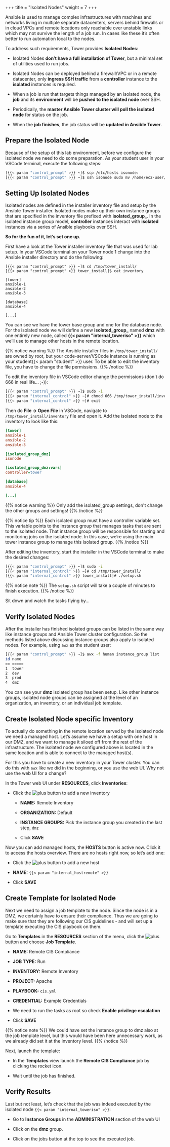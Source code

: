 +++
title = "Isolated Nodes"
weight = 7
+++

Ansible is used to manage complex infrastructures with machines and networks living in multiple separate datacenters, servers behind firewalls or in cloud VPCs and remote locations only reachable over unstable links which may not survive the length of a job run. In cases like these it’s often better to run automation local to the nodes.

To address such requirements, Tower provides **Isolated Nodes**:

- Isolated Nodes **don’t have a full installation of Tower**, but a minimal set of utilities used to run jobs.

- Isolated Nodes can be deployed behind a firewall/VPC or in a remote datacenter, only **ingress SSH traffic** from a **controller** instance to the **isolated** instances is required.

- When a job is run that targets things managed by an isolated node, the **job** and its **environment** will be **pushed to the isolated node** over SSH.

- Periodically, the **master Ansible Tower cluster will poll the isolated node** for status on the job.

- When the **job finishes**, the job status will be **updated in Ansible Tower**.

## Prepare the Isolated Node

Because of the setup of this lab environment, before we configure the isolated node we need to do some preparation. As your student user in your VSCode terminal, execute the following steps:

```bash
[{{< param "control_prompt" >}} ~]$ scp /etc/hosts isonode:
[{{< param "control_prompt" >}} ~]$ ssh isonode sudo mv /home/ec2-user/hosts /etc/
```

## Setting Up Isolated Nodes

Isolated nodes are defined in the installer inventory file and setup by the Ansible Tower installer. Isolated nodes make up their own instance groups that are specified in the inventory file prefixed with **isolated\_group\_**. In the isolated instance group model, **controller** instances interact with **isolated** instances via a series of Ansible playbooks over SSH.

**So for the fun of it, let’s set one up.**

First have a look at the Tower installer inventory file that was used for lab setup. In your VSCode terminal on your Tower node 1 change into the Ansible installer directory and do the following:

    [{{< param "control_prompt" >}} ~]$ cd /tmp/tower_install/
    [{{< param "control_prompt" >}} tower_install]$ cat inventory

    [tower]
    ansible-1
    ansible-2
    ansible-3

    [database]
    ansible-4

    [...]

You can see we have the tower base group and one for the database node. For the isolated node we will define a new **isolated\_group\_** named **dmz** with one entirely new node, called **{{< param "internal_toweriso" >}}** which we’ll use to manage other hosts in the remote location.

{{% notice warning %}}
The Ansible installer files in `/tmp/tower_install/` are owned by root, but your code-server/VSCode instance is running as your student{{< param "student" >}} user. To be able to edit the inventory file, you have to change the file permissions.
{{% /notice %}}

To edit the inventory file in VSCode editor change the permissions (don't do 666 in real life... ;-)):

```bash
[{{< param "control_prompt" >}} ~]$ sudo -i
[{{< param "internal_control" >}} ~]# chmod 666 /tmp/tower_install/inventory
[{{< param "internal_control" >}} ~]# exit
```

Then do **File -> Open File** in VSCode, navigate to `/tmp/tower_install/inventory` file and open it. Add the isolated node to the inventory to look like this:

```ini
[tower]
ansible-1
ansible-2
ansible-3

[isolated_group_dmz]
isonode

[isolated_group_dmz:vars]
controller=tower

[database]
ansible-4

[...]
```

{{% notice warning %}}
Only add the isolated_group settings, don't change the other groups and settings!
{{% /notice %}}

{{% notice tip %}}
Each isolated group must have a controller variable set. This variable points to the instance group that manages tasks that are sent to the isolated node. That instance group will be responsible for starting and monitoring jobs on the isolated node. In this case, we’re using the main tower instance group to manage this isolated group.
{{% /notice %}}

After editing the inventory, start the installer in the VSCode terminal to make the desired changes:

```bash
[{{< param "control_prompt" >}} ~]$ sudo -i
[{{< param "internal_control" >}} ~]# cd /tmp/tower_install/
[{{< param "internal_control" >}} tower_install]# ./setup.sh
```

{{% notice note %}}
The `setup.sh` script will take a couple of minutes to finish execution.
{{% /notice %}}

Sit down and watch the tasks flying by...

## Verify Isolated Nodes

After the installer has finished isolated groups can be listed in the same way like instance groups and Ansible Tower cluster configuration. So the methods listed above discussing instance groups also apply to isolated nodes. For example, using `awx` as the student user:

```bash
[{{< param "control_prompt" >}} ~]$ awx -f human instance_group list
id name
== =====
1  tower
2  dev
3  prod
4  dmz
```

You can see your **dmz** isolated group has been setup. Like other instance groups, isolated node groups can be assigned at the level of an organization, an inventory, or an individual job template.

## Create Isolated Node specific Inventory

To actually do something in the remote location served by the isolated node we need a managed host. Let’s assume we have a setup with one host in our DMZ, and we want to manage it siloed off from the rest of the infrastructure. The isolated node we configured above is located in the same location and is able to connect to the managed host(s).

For this you have to create a new inventory in your Tower cluster. You can do this with `awx` like we did in the beginning, or you use the web UI. Why not use the web UI for a change?

In the Tower web UI under **RESOURCES**, click **Inventories**:

- Click the ![plus](../../images/green_plus.png?classes=inline) button to add a new inventory

  - **NAME:** Remote Inventory

  - **ORGANIZATION:** Default

  - **INSTANCE GROUPS:** Pick the instance group you created in the last step, `dmz`

  - Click **SAVE**

Now you can add managed hosts, the **HOSTS** button is active now. Click it to access the hosts overview. There are no hosts right now, so let’s add one:

- Click the ![plus](../../images/green_plus.png?classes=inline) button to add a new host

- **NAME:** `{{< param "internal_hostremote" >}}`

- Click **SAVE**

## Create Template for Isolated Node

Next we need to assign a job template to the node. Since the node is in a DMZ, we certainly have to ensure their compliance. Thus we are going to make sure that they are following our CIS guidelines - and will set up a template executing the CIS playbook on them.

Go to **Templates** in the **RESOURCES** section of the menu, click the ![plus](../../images/green_plus.png?classes=inline) button and choose **Job Template**.

- **NAME:** Remote CIS Compliance

- **JOB TYPE:** Run

- **INVENTORY:** Remote Inventory

- **PROJECT:** Apache

- **PLAYBOOK:** `cis.yml`

- **CREDENTIAL:** Example Credentials

- We need to run the tasks as root so check **Enable privilege escalation**

- Click **SAVE**

{{% notice note %}}
We could have set the instance group to dmz also at the job template level, but this would have been here unnecessary work, as we already did set it at the inventory level.
{{% /notice %}}

Next, launch the template:

- In the **Templates** view launch the **Remote CIS Compliance** job by clicking the rocket icon.

- Wait until the job has finished.

## Verify Results

Last but not least, let’s check that the job was indeed executed by the isolated node `{{< param "internal_toweriso" >}}`:

- Go to **Instance Groups** in the **ADMINISTRATION** section of the web UI

- Click on the **dmz** group.

- Click on the jobs button at the top to see the executed job.
